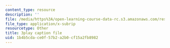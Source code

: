 ```yaml
---
content_type: resource
description: ''
file: /media/https%3A/open-learning-course-data-rc.s3.amazonaws.com/res-10-001-making-science-and-engineering-pictures-a-practical-guide-to-presenting-your-work-spring-2016/1b4b5cdace0f57b2a2b0cf15a2fb8982_ihokgDNXDzY.vtt
file_type: application/x-subrip
resourcetype: Other
title: 3play caption file
uid: 1b4b5cda-ce0f-57b2-a2b0-cf15a2fb8982
---
```

